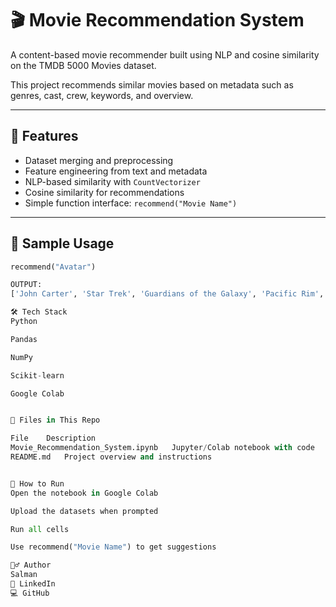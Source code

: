 # 🎬 Movie Recommendation System

A content-based movie recommender built using NLP and cosine similarity on the TMDB 5000 Movies dataset.

This project recommends similar movies based on metadata such as genres, cast, crew, keywords, and overview.

---

## 📌 Features

- Dataset merging and preprocessing
- Feature engineering from text and metadata
- NLP-based similarity with `CountVectorizer`
- Cosine similarity for recommendations
- Simple function interface: `recommend("Movie Name")`

---

## 🧪 Sample Usage

```python
recommend("Avatar")

OUTPUT:
['John Carter', 'Star Trek', 'Guardians of the Galaxy', 'Pacific Rim', 'The Avengers']

🛠️ Tech Stack
Python

Pandas

NumPy

Scikit-learn

Google Colab


📂 Files in This Repo

File	Description
Movie_Recommendation_System.ipynb	Jupyter/Colab notebook with code
README.md	Project overview and instructions


🚀 How to Run
Open the notebook in Google Colab

Upload the datasets when prompted

Run all cells

Use recommend("Movie Name") to get suggestions

🙋‍♂️ Author
Salman
🔗 LinkedIn
💻 GitHub






